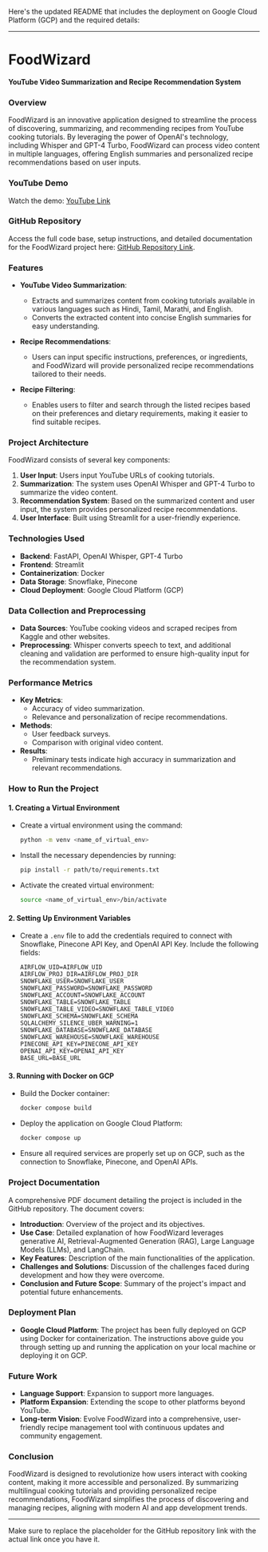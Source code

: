 Here's the updated README that includes the deployment on Google Cloud Platform (GCP) and the required details:

---

# FoodWizard

**YouTube Video Summarization and Recipe Recommendation System**

### Overview

FoodWizard is an innovative application designed to streamline the process of discovering, summarizing, and recommending recipes from YouTube cooking tutorials. By leveraging the power of OpenAI's technology, including Whisper and GPT-4 Turbo, FoodWizard can process video content in multiple languages, offering English summaries and personalized recipe recommendations based on user inputs.

### YouTube Demo

Watch the demo: [YouTube Link](https://youtu.be/xQv5ouowBUk)

### GitHub Repository

Access the full code base, setup instructions, and detailed documentation for the FoodWizard project here: [GitHub Repository Link](#).

### Features

- **YouTube Video Summarization**:
  - Extracts and summarizes content from cooking tutorials available in various languages such as Hindi, Tamil, Marathi, and English.
  - Converts the extracted content into concise English summaries for easy understanding.

- **Recipe Recommendations**:
  - Users can input specific instructions, preferences, or ingredients, and FoodWizard will provide personalized recipe recommendations tailored to their needs.

- **Recipe Filtering**:
  - Enables users to filter and search through the listed recipes based on their preferences and dietary requirements, making it easier to find suitable recipes.

### Project Architecture

FoodWizard consists of several key components:

1. **User Input**: Users input YouTube URLs of cooking tutorials.
2. **Summarization**: The system uses OpenAI Whisper and GPT-4 Turbo to summarize the video content.
3. **Recommendation System**: Based on the summarized content and user input, the system provides personalized recipe recommendations.
4. **User Interface**: Built using Streamlit for a user-friendly experience.

### Technologies Used

- **Backend**: FastAPI, OpenAI Whisper, GPT-4 Turbo
- **Frontend**: Streamlit
- **Containerization**: Docker
- **Data Storage**: Snowflake, Pinecone
- **Cloud Deployment**: Google Cloud Platform (GCP)

### Data Collection and Preprocessing

- **Data Sources**: YouTube cooking videos and scraped recipes from Kaggle and other websites.
- **Preprocessing**: Whisper converts speech to text, and additional cleaning and validation are performed to ensure high-quality input for the recommendation system.

### Performance Metrics

- **Key Metrics**:
  - Accuracy of video summarization.
  - Relevance and personalization of recipe recommendations.
- **Methods**:
  - User feedback surveys.
  - Comparison with original video content.
- **Results**:
  - Preliminary tests indicate high accuracy in summarization and relevant recommendations.

### How to Run the Project

#### 1. Creating a Virtual Environment

- Create a virtual environment using the command:
  ```bash
  python -m venv <name_of_virtual_env>
  ```
- Install the necessary dependencies by running:
  ```bash
  pip install -r path/to/requirements.txt
  ```
- Activate the created virtual environment:
  ```bash
  source <name_of_virtual_env>/bin/activate
  ```

#### 2. Setting Up Environment Variables

- Create a `.env` file to add the credentials required to connect with Snowflake, Pinecone API Key, and OpenAI API Key. Include the following fields:

  ```env
  AIRFLOW_UID=AIRFLOW_UID
  AIRFLOW_PROJ_DIR=AIRFLOW_PROJ_DIR
  SNOWFLAKE_USER=SNOWFLAKE_USER
  SNOWFLAKE_PASSWORD=SNOWFLAKE_PASSWORD
  SNOWFLAKE_ACCOUNT=SNOWFLAKE_ACCOUNT
  SNOWFLAKE_TABLE=SNOWFLAKE_TABLE
  SNOWFLAKE_TABLE_VIDEO=SNOWFLAKE_TABLE_VIDEO
  SNOWFLAKE_SCHEMA=SNOWFLAKE_SCHEMA
  SQLALCHEMY_SILENCE_UBER_WARNING=1
  SNOWFLAKE_DATABASE=SNOWFLAKE_DATABASE
  SNOWFLAKE_WAREHOUSE=SNOWFLAKE_WAREHOUSE
  PINECONE_API_KEY=PINECONE_API_KEY
  OPENAI_API_KEY=OPENAI_API_KEY
  BASE_URL=BASE_URL
  ```

#### 3. Running with Docker on GCP

- Build the Docker container:
  ```bash
  docker compose build
  ```
- Deploy the application on Google Cloud Platform:
  ```bash
  docker compose up
  ```
- Ensure all required services are properly set up on GCP, such as the connection to Snowflake, Pinecone, and OpenAI APIs.

### Project Documentation

A comprehensive PDF document detailing the project is included in the GitHub repository. The document covers:

- **Introduction**: Overview of the project and its objectives.
- **Use Case**: Detailed explanation of how FoodWizard leverages generative AI, Retrieval-Augmented Generation (RAG), Large Language Models (LLMs), and LangChain.
- **Key Features**: Description of the main functionalities of the application.
- **Challenges and Solutions**: Discussion of the challenges faced during development and how they were overcome.
- **Conclusion and Future Scope**: Summary of the project's impact and potential future enhancements.

### Deployment Plan

- **Google Cloud Platform**: The project has been fully deployed on GCP using Docker for containerization. The instructions above guide you through setting up and running the application on your local machine or deploying it on GCP.

### Future Work

- **Language Support**: Expansion to support more languages.
- **Platform Expansion**: Extending the scope to other platforms beyond YouTube.
- **Long-term Vision**: Evolve FoodWizard into a comprehensive, user-friendly recipe management tool with continuous updates and community engagement.

### Conclusion

FoodWizard is designed to revolutionize how users interact with cooking content, making it more accessible and personalized. By summarizing multilingual cooking tutorials and providing personalized recipe recommendations, FoodWizard simplifies the process of discovering and managing recipes, aligning with modern AI and app development trends.

---

Make sure to replace the placeholder for the GitHub repository link with the actual link once you have it.
